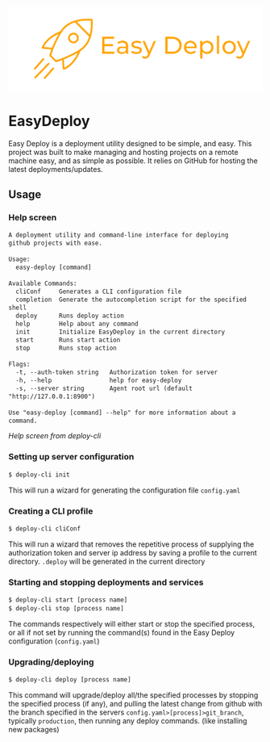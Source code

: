 ![Easy Deploy banner](/Easy%20Deploy.png)

# EasyDeploy

Easy Deploy is a deployment utility designed to be simple, and easy. This project was built to make managing and hosting projects on a remote machine easy, and as simple as possible. It relies on GitHub for hosting the latest deployments/updates.

## Usage

### Help screen

```
A deployment utility and command-line interface for deploying
github projects with ease.

Usage:
  easy-deploy [command]

Available Commands:
  cliConf     Generates a CLI configuration file
  completion  Generate the autocompletion script for the specified shell
  deploy      Runs deploy action
  help        Help about any command
  init        Initialize EasyDeploy in the current directory
  start       Runs start action
  stop        Runs stop action

Flags:
  -t, --auth-token string   Authorization token for server
  -h, --help                help for easy-deploy
  -s, --server string       Agent root url (default "http://127.0.0.1:8900")

Use "easy-deploy [command] --help" for more information about a command.
```
*Help screen from deploy-cli*

### Setting up server configuration
``` bash
$ deploy-cli init
```

This will run a wizard for generating the configuration file `config.yaml`

### Creating a CLI profile
``` bash
$ deploy-cli cliConf
```

This will run a wizard that removes the repetitive process of supplying the authorization token and server ip address by saving a profile to the current directory. `.deploy` will be generated in the current directory

### Starting and stopping deployments and services
``` bash
$ deploy-cli start [process name]
$ deploy-cli stop [process name]
```
The commands respectively will either start or stop the specified process, or all if not set by running the command(s) found in the Easy Deploy configuration (`config.yaml`)

### Upgrading/deploying
``` bash
$ deploy-cli deploy [process name]
```

This command will upgrade/deploy all/the specified processes by stopping the specified process (if any), and pulling the latest change from github with the branch specified in the servers `config.yaml>[process]>git_branch`, typically `production`, then running any deploy commands. (like installing new packages)
